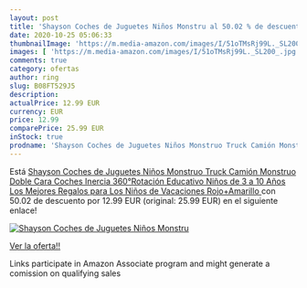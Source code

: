 ```yaml
---
layout: post
title: 'Shayson Coches de Juguetes Niños Monstru al 50.02 % de descuento'
date: 2020-10-25 05:06:33
thumbnailImage: 'https://m.media-amazon.com/images/I/51oTMsRj99L._SL200_.jpg'
images: [ 'https://m.media-amazon.com/images/I/51oTMsRj99L._SL200_.jpg' ]
comments: true
category: ofertas
author: ring
slug: B08FT529J5
description:
actualPrice: 12.99 EUR
currency: EUR
price: 12.99
comparePrice: 25.99 EUR
inStock: true
prodname: 'Shayson Coches de Juguetes Niños Monstruo Truck Camión Monstruo Doble Cara Coches Inercia 360°Rotación Educativo Niños de 3 a 10 Años Los Mejores Regalos para Los Niños de Vacaciones Rojo+Amarillo '
---
```


Está [Shayson Coches de Juguetes Niños Monstruo Truck Camión Monstruo Doble Cara Coches Inercia 360°Rotación Educativo Niños de 3 a 10 Años Los Mejores Regalos para Los Niños de Vacaciones Rojo+Amarillo ](https://www.amazon.es/dp/B08FT529J5/?tag=tolees-21) con 50.02 de descuento por 12.99 EUR (original: 25.99 EUR) en el siguiente enlace!

[![Shayson Coches de Juguetes Niños Monstru](https://m.media-amazon.com/images/I/51oTMsRj99L._SL200_.jpg)](https://www.amazon.es/dp/B08FT529J5/?tag=tolees-21)

[Ver la oferta!!](https://www.amazon.es/dp/B08FT529J5/?tag=tolees-21)

Links participate in Amazon Associate program and might generate a comission on qualifying sales



